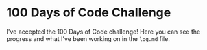 # 100 Days of Code Challenge

I've accepted the 100 Days of Code challenge! Here you can see the progress and what I've been working on in the ```log.md``` file. 
